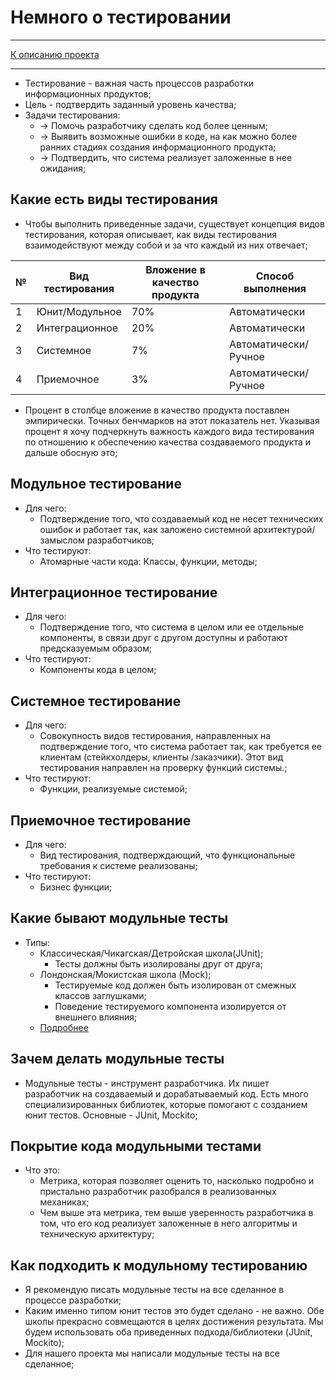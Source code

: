 # Немного о тестировании
****
[К описанию проекта](../../../../../../../README.md)
**** 
* Тестирование - важная часть процессов разработки информационных продуктов;
* Цель - подтвердить заданный уровень качества;
* Задачи тестирования:
  * -> Помочь разработчику сделать код более ценным; 
  * -> Выявить возможные ошибки в коде, на как можно более ранних стадиях создания 
информационного продукта;
  * -> Подтвердить, что система реализует заложенные в нее ожидания;

## Какие есть виды тестирования
*  Чтобы выполнить приведенные задачи, существует концепция видов 
тестирования, которая описывает, как виды тестирования взаимодействуют 
между собой и за что каждый из них отвечает; 

| № | Вид тестирования | Вложение в качество продукта | Способ выполнения    |
|---|------------------|------------------------------|----------------------|
| 1 | Юнит/Модульное   | 70%                          | Автоматически        |
| 2 | Интеграционное   | 20%                          | Автоматически        |
| 3 | Системное        | 7%                           | Автоматически/Ручное |
| 4 | Приемочное       | 3%                           | Автоматически/Ручное |

* Процент в столбце вложение в качество продукта поставлен эмпирически. Точных
бенчмарков на этот показатель нет. Указывая процент я хочу подчеркнуть важность
каждого вида тестирования по отношению к обеспечению качества создаваемого 
продукта и дальше обосную это;

## Модульное тестирование
* Для чего:
  * Подтверждение того, что создаваемый код не несет технических ошибок и 
  работает так, как заложено системной архитектурой/замыслом разработчиков;
* Что тестируют:
  * Атомарные части кода: Классы, функции, методы;

## Интеграционное тестирование
* Для чего:
  * Подтверждение того, что система в целом или ее отдельные компоненты, 
  в связи друг с другом доступны и работают предсказуемым образом;
* Что тестируют:
  * Компоненты кода в целом;

## Системное тестирование
* Для чего:
  * Совокупность видов тестирования, направленных на подтверждение того, 
  что система работает так, как требуется ее клиентам (стейкхолдеры, клиенты
  /заказчики). Этот вид тестирования направлен на проверку функций системы.;
* Что тестируют:
  * Функции, реализуемые системой;

## Приемочное тестирование
* Для чего:
  * Вид тестирования, подтверждающий, что функциональные требования к системе 
  реализованы;
* Что тестируют:
  * Бизнес функции;

## Какие бывают модульные тесты
* Типы:
  * Классическая/Чикагская/Детройская школа(JUnit);
    * Тесты должны быть изолированы друг от друга;
  * Лондонская/Мокистская школа (Mock);
    * Тестируемые код должен быть изолирован от смежных классов заглушками;
    * Поведение тестируемого компонента изолируется от внешнего влияния;
  * [Подробнее](https://habr.com/ru/companies/jugru/articles/571126/)

## Зачем делать модульные тесты
* Модульные тесты - инструмент разработчика. Их пишет разработчик на 
создаваемый и дорабатываемый код. Есть много специализированных библиотек,
которые помогают с созданием юнит тестов. Основные - JUnit, Mockito;

## Покрытие кода модульными тестами
* Что это:
  * Метрика, которая позволяет оценить то, насколько подробно 
  и пристально разработчик разобрался в реализованных механиках;
  * Чем выше эта метрика, тем выше уверенность разработчика в том, что его
  код реализует заложенные в него алгоритмы и техническую архитектуру;

## Как подходить к модульному тестированию
* Я рекомендую писать модульные тесты на все сделанное в процессе разработки;
* Каким именно типом юнит тестов это будет сделано - не важно. Обе школы
прекрасно совмещаются в целях достижения результата. Мы будем использовать
оба приведенных подхода/библиотеки (JUnit, Mockito);
* Для нашего проекта мы написали модульные тесты на все сделанное;